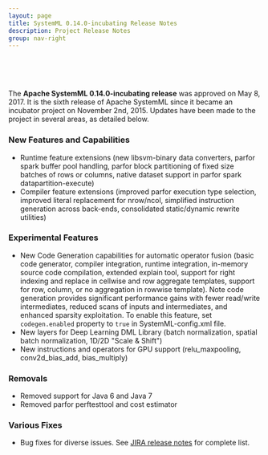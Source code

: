 ```yaml
---
layout: page
title: SystemML 0.14.0-incubating Release Notes
description: Project Release Notes
group: nav-right
---
```

<!--
{% comment %}
Licensed to the Apache Software Foundation (ASF) under one or more
contributor license agreements.  See the NOTICE file distributed with
this work for additional information regarding copyright ownership.
The ASF licenses this file to you under the Apache License, Version 2.0
(the "License"); you may not use this file except in compliance with
the License.  You may obtain a copy of the License at

http://www.apache.org/licenses/LICENSE-2.0

Unless required by applicable law or agreed to in writing, software
distributed under the License is distributed on an "AS IS" BASIS,
WITHOUT WARRANTIES OR CONDITIONS OF ANY KIND, either express or implied.
See the License for the specific language governing permissions and
limitations under the License.
{% endcomment %}
-->
<br/><br/><br/>

The **Apache SystemML 0.14.0-incubating release** was approved on May 8, 2017. It is the sixth release of Apache SystemML since it
became an incubator project on November 2nd, 2015. Updates have been made to the project in several areas, as detailed below.


### New Features and Capabilities
- Runtime feature extensions (new libsvm-binary data converters, parfor spark buffer pool handling, parfor block partitioning of fixed size batches of rows or columns, native dataset support in parfor spark datapartition-execute)
- Compiler feature extensions (improved parfor execution type selection, improved literal replacement for nrow/ncol, simplified instruction generation across back-ends, consolidated static/dynamic rewrite utilities)

### Experimental Features
- New Code Generation capabilities for automatic operator fusion (basic code generator, compiler integration, runtime integration, in-memory source code compilation, extended explain tool, support for right indexing and replace in cellwise and row aggregate templates, support for row, column, or no aggregation in rowwise template).  Note code generation provides significant performance gains with fewer read/write intermediates, reduced scans of inputs and intermediates, and enhanced sparsity exploitation.  To enable this feature, set `codegen.enabled` property to `true` in SystemML-config.xml file.
- New layers for Deep Learning DML Library (batch normalization, spatial batch normalization, 1D/2D "Scale & Shift")
- New instructions and operators for GPU support (relu\_maxpooling, conv2d\_bias\_add, bias\_multiply)

### Removals
- Removed support for Java 6 and Java 7
- Removed parfor perftesttool and cost estimator

### Various Fixes
* Bug fixes for diverse issues.  See [JIRA release notes](https://issues.apache.org/jira/secure/ReleaseNote.jspa?projectId=12319522&version=12340322) for complete list.

